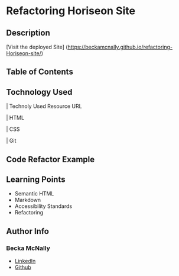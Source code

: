 # Refactoring Horiseon Site



## Description

[Visit the deployed Site] (https://beckamcnally.github.io/refactoring-Horiseon-site/)

## Table of Contents


## Tochnology Used

| Technoly Used Resource URL

| HTML

| CSS

| Git 
## Code Refactor Example


## Learning Points

* Semantic HTML 
* Markdown
* Accessibility Standards 
* Refactoring

## Author Info 

### Becka McNally

* [LinkedIn](linkedin.com/in/becka-mcnally-21520670)
* [Github](https://github.com/beckamcnally)
